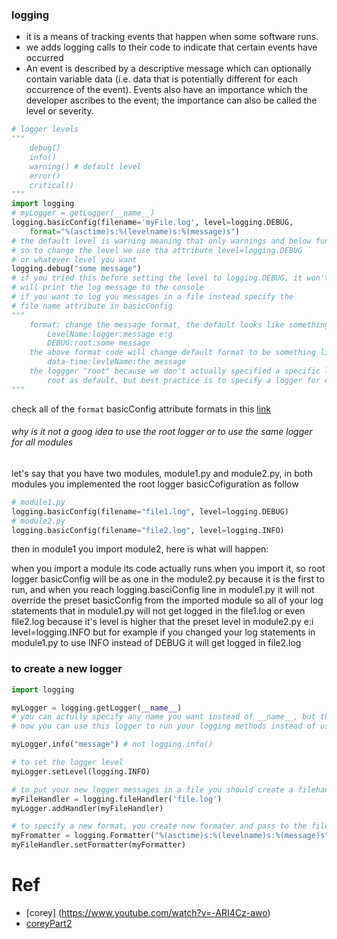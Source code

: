 ### logging
- it is a means of tracking events that happen when some software runs.
- we adds logging calls to their code to indicate that certain events have occurred
- An event is described by a descriptive message which can optionally contain variable data (i.e. data that is potentially different for each occurrence of the event). Events also have an importance which the developer ascribes to the event; the importance can also be called the level or severity.

```py
# logger levels
"""
    debug()
    info()
    warning() # default level
    error()
    critical()
"""
import logging
# myLogger = getLogger(__name__)
logging.basicConfig(filename='myFile.log', level=logging.DEBUG,
    format="%(asctime)s:%(levelname)s:%(message)s")
# the default level is warning meaning that only warnings and below function e:i error() and critical() will be logged
# so to change the level we use tha attribute level=logging.DEBUG
# or whatever level you want
logging.debug("some message")
# if you tried this before setting the level to logging.DEBUG, it won't work
# will print the log message to the console
# if you want to log you messages in a file instead specify the 
# file name attribute in basicConfig
"""
    format: change the message format, the default looks like something like this:
        LevelName:logger:message e:g
        DEBUG:root:some message
    the above format code will change default format to be something like this:
        data-time:levleName:the message
    the loggger "root" because we don't actually specified a specific logger so it use
        root as default, but best practice is to specify a logger for each module
"""
```

check all of the `format` basicConfig attribute formats in this [link](https://docs.python.org/3/library/logging.html#logrecord-attributes)

###### why is it not a goog idea to use the root logger or to use the same logger for all modules
let's say that you have two modules, module1.py and module2.py, in both modules you implemented the root logger basicCofiguration as follow
```py
# module1.py
logging.basicConfig(filename="file1.log", level=logging.DEBUG)
# module2.py
logging.basicConfig(filename="file2.log", level=logging.INFO)
```
then in module1 you import module2, here is what will happen:

when you import a module its code actually runs when you import it, so root logger basicConfig will be as one in the module2.py because it is the first to run, and when you reach logging.basciConfig line in module1.py it will not override the preset basicConfig from the imported module
so all of your log statements that in module1.py will not get logged in the file1.log or even file2.log because it's level is higher that the preset level in module2.py e:i level=logging.INFO
but for example if you changed your log statements in module1.py to use INFO instead of DEBUG it will get logged in file2.log

### to create a new logger
```py
import logging

myLogger = logging.getLogger(__name__)
# you can actully specify any name you want instead of __name__, but the convention to use __name__
# now you can use this logger to run your logging methods instead of using the module name 'logging'itself which will runs the root logger not your new logger

myLogger.info("message") # not logging.info()

# to set the logger level
myLogger.setLevel(logging.INFO)

# to put your new logger messages in a file you should create a filehandler
myFileHandler = logging.fileHandler('file.log')
myLogger.addHandler(myFileHandler)

# to specify a new format, you create new formater and pass to the filehandler
myFromatter = logging.Formatter("%(asctime)s:%(levelname)s:%(message)s")
myFileHandler.setFormatter(myFormatter)

```

# Ref
- [corey] (https://www.youtube.com/watch?v=-ARI4Cz-awo)
- [coreyPart2](https://www.youtube.com/watch?v=jxmzY9soFXg)